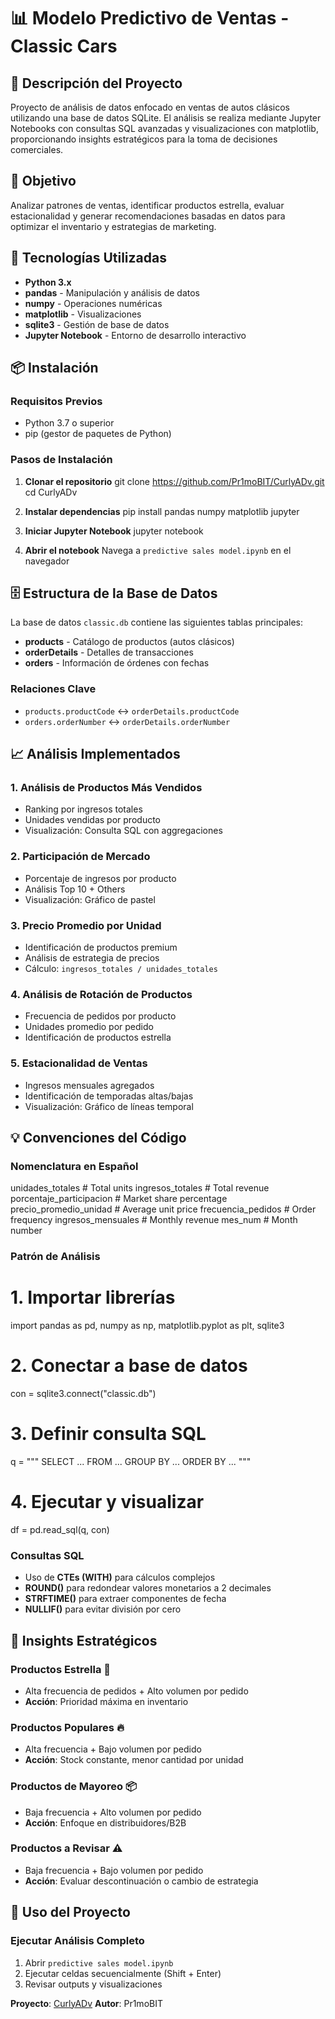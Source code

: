 # 📊 Modelo Predictivo de Ventas - Classic Cars

## 📝 Descripción del Proyecto

Proyecto de análisis de datos enfocado en ventas de autos clásicos utilizando una base de datos SQLite. El análisis se realiza mediante Jupyter Notebooks con consultas SQL avanzadas y visualizaciones con matplotlib, proporcionando insights estratégicos para la toma de decisiones comerciales.

## 🎯 Objetivo

Analizar patrones de ventas, identificar productos estrella, evaluar estacionalidad y generar recomendaciones basadas en datos para optimizar el inventario y estrategias de marketing.

## 🔧 Tecnologías Utilizadas

- **Python 3.x**
- **pandas** - Manipulación y análisis de datos
- **numpy** - Operaciones numéricas
- **matplotlib** - Visualizaciones
- **sqlite3** - Gestión de base de datos
- **Jupyter Notebook** - Entorno de desarrollo interactivo

## 📦 Instalación

### Requisitos Previos
- Python 3.7 o superior
- pip (gestor de paquetes de Python)

### Pasos de Instalación

1. **Clonar el repositorio**
git clone https://github.com/Pr1moBIT/CurlyADv.git
cd CurlyADv

2. **Instalar dependencias**
pip install pandas numpy matplotlib jupyter

3. **Iniciar Jupyter Notebook**
jupyter notebook

4. **Abrir el notebook**
Navega a `predictive sales model.ipynb` en el navegador

## 🗄️ Estructura de la Base de Datos

La base de datos `classic.db` contiene las siguientes tablas principales:

- **products** - Catálogo de productos (autos clásicos)
- **orderDetails** - Detalles de transacciones
- **orders** - Información de órdenes con fechas

### Relaciones Clave
- `products.productCode` ↔ `orderDetails.productCode`
- `orders.orderNumber` ↔ `orderDetails.orderNumber`

## 📈 Análisis Implementados

### 1. **Análisis de Productos Más Vendidos**
- Ranking por ingresos totales
- Unidades vendidas por producto
- Visualización: Consulta SQL con aggregaciones

### 2. **Participación de Mercado**
- Porcentaje de ingresos por producto
- Análisis Top 10 + Others
- Visualización: Gráfico de pastel

### 3. **Precio Promedio por Unidad**
- Identificación de productos premium
- Análisis de estrategia de precios
- Cálculo: `ingresos_totales / unidades_totales`

### 4. **Análisis de Rotación de Productos**
- Frecuencia de pedidos por producto
- Unidades promedio por pedido
- Identificación de productos estrella

### 5. **Estacionalidad de Ventas**
- Ingresos mensuales agregados
- Identificación de temporadas altas/bajas
- Visualización: Gráfico de líneas temporal

## 💡 Convenciones del Código

### Nomenclatura en Español
unidades_totales           # Total units
ingresos_totales          # Total revenue
porcentaje_participacion  # Market share percentage
precio_promedio_unidad    # Average unit price
frecuencia_pedidos        # Order frequency
ingresos_mensuales        # Monthly revenue
mes_num                   # Month number

### Patrón de Análisis
# 1. Importar librerías
import pandas as pd, numpy as np, matplotlib.pyplot as plt, sqlite3

# 2. Conectar a base de datos
con = sqlite3.connect("classic.db")

# 3. Definir consulta SQL
q = """
SELECT ...
FROM ...
GROUP BY ...
ORDER BY ...
"""

# 4. Ejecutar y visualizar
df = pd.read_sql(q, con)

### Consultas SQL
- Uso de **CTEs (WITH)** para cálculos complejos
- **ROUND()** para redondear valores monetarios a 2 decimales
- **STRFTIME()** para extraer componentes de fecha
- **NULLIF()** para evitar división por cero

## 🎯 Insights Estratégicos

### Productos Estrella 🌟
- Alta frecuencia de pedidos + Alto volumen por pedido
- **Acción**: Prioridad máxima en inventario

### Productos Populares 🔥
- Alta frecuencia + Bajo volumen por pedido
- **Acción**: Stock constante, menor cantidad por unidad

### Productos de Mayoreo 📦
- Baja frecuencia + Alto volumen por pedido
- **Acción**: Enfoque en distribuidores/B2B

### Productos a Revisar ⚠️
- Baja frecuencia + Bajo volumen por pedido
- **Acción**: Evaluar descontinuación o cambio de estrategia

## 🚀 Uso del Proyecto

### Ejecutar Análisis Completo
1. Abrir `predictive sales model.ipynb`
2. Ejecutar celdas secuencialmente (Shift + Enter)
3. Revisar outputs y visualizaciones

**Proyecto**: [CurlyADv](https://github.com/Pr1moBIT/CurlyADv)
**Autor**: Pr1moBIT